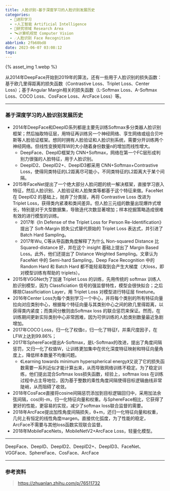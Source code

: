 ```yaml
---
title: 人脸识别-基于深度学习的人脸识别发展历史
categories:
  - 🌙进阶学习
  - ⭐人工智能 Artificial Intelligence
  - 💫研究领域 Research Area
  - 🛰️计算机视觉 Computer Vision
  - ☄️人脸识别 Face Recognition
abbrlink: 2fb60bd8
date: 2023-06-07 03:08:12
tags:
---
```


{% asset_img 1.webp %}

从2014年DeepFace开始到2019年的算法，还有一些用于人脸识别的损失函数：基于欧几里得距离的损失函数（Contrastive Loss、Triplet Loss、Center Loss）；基于Angular Margin相关的损失函数（L-Softmax Loss、A-Softmax Loss、COCO Loss、CosFace Loss、ArcFace Loss）等。

<!--more-->

***

### 基于深度学习的人脸识别发展历史

- 2014年DeepFace和DeepID系列都是主要先训练Softmax多分类器人脸识别框架；然后抽取特征层，用特征再训练另一个神经网络、孪生网络或组合贝叶斯等人脸验证框架。想同时拥有人脸验证和人脸识别系统，需要分开训练两个神经网络。但线性变换矩阵W的大小随着身份数量n的增加而线性增大。
    - DeepFace、DeepID框架为 CNN+Softmax，网络在第一个FC层形成判别力很强的人脸特征，用于人脸识别。
    - DeepID2、DeepID2+、DeepID3都采用 CNN+Softmax+Contrastive Loss，使得同类特征的L2距离尽可能小，不同类特征的L2距离大于某个间隔。
- 2015年FaceNet提出了一个绝大部分人脸问题的统一解决框架，直接学习嵌入特征，然后人脸识别、人脸验证和人脸聚类等都基于这个特征来做。FaceNet在 DeepID2 的基础上，抛弃了分类层，再将 Contrastive Loss 改进为 Triplet Loss，获得类内紧凑和类间差异。但人脸三元组的数量出现爆炸式增长，特别是对于大型数据集，导致迭代次数显著增加；样本挖掘策略造成很难有效的进行模型的训练。
    - 2017年《In Defense of the Triplet Loss for Person Re-Identification》提出了 Soft-Margin 损失公式替代原始的 Triplet Loss 表达式，并引进了 Batch Hard Sampling。
    - 2017年Wu, C等从导函数角度解释了为什么 Non-squared Distance 比 Squared-distance 好，并在这个 insight 基础上提出了 Margin Based Loss。此外，他们还提出了 Distance Weighted Sampling。文章认为 FaceNet 中的 Semi-hard Sampling，Deep Face Recognition 中的 Random Hard 和 Batch Hard 都不能轻易取到会产生大梯度（大loss，即对模型训练有帮助的 triplets）。
- 2015年VGGNet为了加速 Triplet Loss 的训练，先用传统的 softmax 训练人脸识别模型，因为 Classficiation 信号的强监督特性，模型会很快拟合；之后移除Classificiation Layer，用 Triplet Loss 对模型进行特征层 finetune。
- 2016年Center Loss为每个类别学习一个中心，并将每个类别的所有特征向量拉向对应类别中心，根据每个特征向量与其类别中心之间的欧几里得距离，以获得类内紧度；而类间分散则由Softmax loss 的联合惩罚来保证。然而，在训练期间更新实际类别中心非常困难，因为可供训练的人脸类别数量最近急剧增加。
- 2017年COCO Loss，归一化了权值c，归一化了特征f，并乘尺度因子，在LFW上达到99.86%；
- 2017年SphereFace提出A-Softmax，是L-Softmax的改进，提出了角度间隔惩罚，又归一化了权值W，让训练更加集中在优化深度特征映射和特征向量角度上，降低样本数量不均衡问题。
    - 《Learning towards minimum hyperspherical energy》又说了它的损失函数需要一系列近似才能计算出来，从而导致网络训练不稳定。为了稳定训练，他们提出混合Softmax loss损失函数，经验上，softmax loss 在训练过程中占主导地位，因为基于整数的乘性角度间隔使得目标逻辑曲线非常陡峭，从而阻碍了收敛。
- 2018年CosFace直接将cosine间隔惩罚添加到目标逻辑回归中，采用加法余弦间隔，cos(θ)-m，归一化特征向量和权重。与SphereFace相比，它获得了更好的性能，更容易的实现，减少了softmax loss联合监督的需要。
- 2018年ArcFace提出加性角度间隔损失，θ+m，还归一化特征向量和权重，几何上有恒定的线性角度margen。直接优化弧度，为了性能的稳定，ArcFace不需要与其他loss函数实现联合监督。
- 2018年MobileFaceNets，MobileNetV2+ArcFace Loss，轻量化模型。

***

DeepFace、DeepID、DeepID2、DeepID2+、DeepID3、FaceNet、VGGFace、SphereFace、CosFace、ArcFace

***

### 参考资料

> <https://zhuanlan.zhihu.com/p/76511732>
